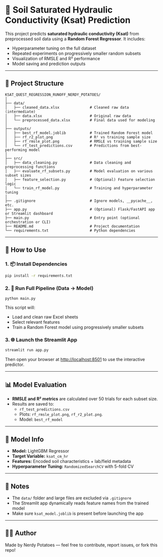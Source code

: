 # 🌱 Soil Saturated Hydraulic Conductivity (Ksat) Prediction

This project predicts **saturated hydraulic conductivity (Ksat)** from preprocessed soil data using a **Random Forest Regressor**. It includes:

- Hyperparameter tuning on the full dataset
- Repeated experiments on progressively smaller random subsets
- Visualization of RMSLE and R² performance
- Model saving and prediction outputs

---

## 📁 Project Structure

```
KSAT_QUEST_REGRESSION_RUNOFF_NERDY_POTATOES/
│
├── data/
│   ├── cleaned_data.xlsx              # Cleaned raw data (intermediate)
│   ├── data.xlsx                      # Original raw data
│   └── preprocessed_data.xlsx         # Final data used for modeling
│
├── outputs/
│   ├── best_rf_model.joblib           # Trained Random Forest model
│   ├── rf_r2_plot.png                 # R² vs training sample size
│   ├── rf_rmsle_plot.png              # RMSLE vs training sample size
│   └── rf_test_predictions.csv        # Predictions from best-performing model
│
├── src/
│   ├── data_cleaning.py               # Data cleaning and preprocessing functions
│   ├── evaluate_rf_subsets.py         # Model evaluation on various subset sizes
│   ├── feature_selection.py           # (Optional) Feature selection logic
│   └── train_rf_model.py              # Training and hyperparameter tuning
│
├── .gitignore                         # Ignore models, __pycache__, etc.
├── app.py                             # (Optional) Flask/FastAPI app or Streamlit dashboard
├── main.py                            # Entry point (optional orchestration or CLI)
├── README.md                          # Project documentation
└── requirements.txt                   # Python dependencies

```

---

## 🚀 How to Use

### 1. 📦 Install Dependencies

```bash
pip install -r requirements.txt
```

### 2. 🔁 Run Full Pipeline (Data → Model)

```bash
python main.py
```

This script will:
- Load and clean raw Excel sheets
- Select relevant features
- Train a Random Forest model using progressively smaller subsets

### 3. 🌐 Launch the Streamlit App

```bash
streamlit run app.py
```

Then open your browser at [http://localhost:8501](http://localhost:8501) to use the interactive predictor.

---

## 📊 Model Evaluation

- **RMSLE and R² metrics** are calculated over 50 trials for each subset size.
- Results are saved to:
  - `rf_test_predictions.csv`
  - Plots: `rf_rmsle_plot.png`, `rf_r2_plot.png`.
  - Model: `best_rf_model`

---

## 🧠 Model Info

- **Model:** LightGBM Regressor
- **Target Variable:** `ksat_cm_hr`
- **Features:** Encoded soil characteristics + lab/field metadata
- **Hyperparameter Tuning:** `RandomizedSearchCV` with 5-fold CV

---

## 📌 Notes

- The `data/` folder and large files are excluded via `.gitignore`
- The Streamlit app dynamically reads feature names from the trained model
- Make sure `ksat_model.joblib` is present before launching the app

---

## 🙋‍♀️ Author

Made by Nerdy Potatoes — feel free to contribute, report issues, or fork this repo!
